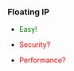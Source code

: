 ---
---
### Floating IP

- <span style="color: green">Easy!</span>

- <span style="color: red">Security?</span>
- <span style="color: red">Performance?</span>

<!--
Sometimes a migration is not possible (too costly, licensing does not allow it, hardware dependencies, …), in this section we’ll discuss different options to integrate existing legacy apps with Openstack: pros & cons and how to do it in Openstack.
-->

<aside class="notes">

</aside>
